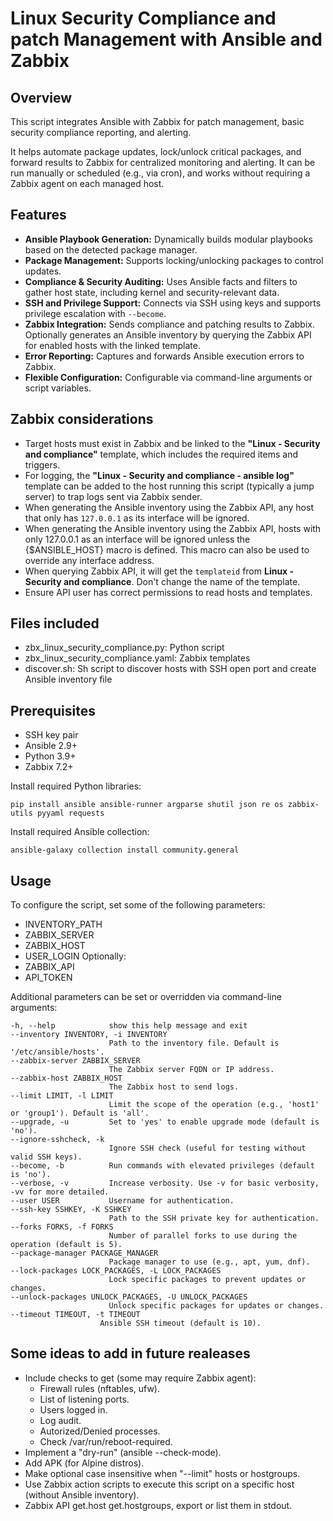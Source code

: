 # Linux Security Compliance and patch Management with Ansible and Zabbix

## Overview

This script integrates Ansible with Zabbix for patch management, basic security compliance reporting, and alerting.

It helps automate package updates, lock/unlock critical packages, and forward results to Zabbix for centralized monitoring and alerting. It can be run manually or scheduled (e.g., via cron), and works without requiring a Zabbix agent on each managed host.

## Features

- **Ansible Playbook Generation:** Dynamically builds modular playbooks based on the detected package manager.
- **Package Management:** Supports locking/unlocking packages to control updates.
- **Compliance & Security Auditing:** Uses Ansible facts and filters to gather host state, including kernel and security-relevant data.
- **SSH and Privilege Support:** Connects via SSH using keys and supports privilege escalation with `--become`.
- **Zabbix Integration:** Sends compliance and patching results to Zabbix. Optionally generates an Ansible inventory by querying the Zabbix API for enabled hosts with the linked template.
- **Error Reporting:** Captures and forwards Ansible execution errors to Zabbix.
- **Flexible Configuration:** Configurable via command-line arguments or script variables.

## Zabbix considerations

- Target hosts must exist in Zabbix and be linked to the **"Linux - Security and compliance"** template, which includes the required items and triggers.
- For logging, the **"Linux - Security and compliance - ansible log"** template can be added to the host running this script (typically a jump server) to trap logs sent via Zabbix sender.
- When generating the Ansible inventory using the Zabbix API, any host that only has `127.0.0.1` as its interface will be ignored.
- When generating the Ansible inventory using the Zabbix API, hosts with only 127.0.0.1 as an interface will be ignored unless the {$ANSIBLE_HOST} macro is defined. This macro can also be used to override any interface address.
- When querying Zabbix API, it will get the `templateid` from **Linux - Security and compliance**. Don't change the name of the template.
- Ensure API user has correct permissions to read hosts and templates.

## Files included

- zbx_linux_security_compliance.py: Python script
- zbx_linux_security_compliance.yaml: Zabbix templates
- discover.sh: Sh script to discover hosts with SSH open port and create Ansible inventory file

## Prerequisites

- SSH key pair
- Ansible 2.9+
- Python 3.9+
- Zabbix 7.2+

Install required Python libraries:

    pip install ansible ansible-runner argparse shutil json re os zabbix-utils pyyaml requests

Install required Ansible collection:

    ansible-galaxy collection install community.general
	
## Usage

To configure the script, set some of the following parameters:
- INVENTORY_PATH
- ZABBIX_SERVER
- ZABBIX_HOST
- USER_LOGIN
Optionally:
- ZABBIX_API
- API_TOKEN

Additional parameters can be set or overridden via command-line arguments:

    -h, --help            show this help message and exit
    --inventory INVENTORY, -i INVENTORY
                          Path to the inventory file. Default is '/etc/ansible/hosts'.
    --zabbix-server ZABBIX_SERVER
                          The Zabbix server FQDN or IP address.
    --zabbix-host ZABBIX_HOST
                          The Zabbix host to send logs.
    --limit LIMIT, -l LIMIT  
                          Limit the scope of the operation (e.g., 'host1' or 'group1'). Default is 'all'.
    --upgrade, -u         Set to 'yes' to enable upgrade mode (default is 'no').
    --ignore-sshcheck, -k
                          Ignore SSH check (useful for testing without valid SSH keys).
    --become, -b          Run commands with elevated privileges (default is 'no').
    --verbose, -v         Increase verbosity. Use -v for basic verbosity, -vv for more detailed.
    --user USER           Username for authentication.
    --ssh-key SSHKEY, -K SSHKEY
                          Path to the SSH private key for authentication.
    --forks FORKS, -f FORKS
                          Number of parallel forks to use during the operation (default is 5).
    --package-manager PACKAGE_MANAGER
                          Package manager to use (e.g., apt, yum, dnf).
    --lock-packages LOCK_PACKAGES, -L LOCK_PACKAGES
                          Lock specific packages to prevent updates or changes.
    --unlock-packages UNLOCK_PACKAGES, -U UNLOCK_PACKAGES
                          Unlock specific packages for updates or changes.
    --timeout TIMEOUT, -t TIMEOUT
                        Ansible SSH timeout (default is 10).

## Some ideas to add in future realeases

- Include checks to get (some may require Zabbix agent):
  - Firewall rules (nftables, ufw).
  - List of listening ports.
  - Users logged in.
  - Log audit.
  - Autorized/Denied processes.
  - Check /var/run/reboot-required.
- Implement a "dry-run" (ansible --check-mode).
- Add APK (for Alpine distros).
- Make optional case insensitive when "--limit" hosts or hostgroups.
- Use Zabbix action scripts to execute this script on a specific host (without Ansible inventory).
- Zabbix API get.host get.hostgroups, export or list them in stdout.